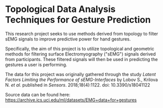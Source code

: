 # Topological Data Analysis Techniques for Gesture Prediction

This research project seeks to use methods derived from topology to filter sEMG signals to improve predictive power for hand gestures.

Specifically, the aim of this project is to utilize topological and geometric methods for filtering surface Electromyography ("sEMG") signals derived from participants. These filtered signals will then be used in predicting the gestures a user is performing.


The data for this project was originally gathered through the study *Latent Factors Limiting the Performance of sEMG-Interfaces* by Lobov S., Krilova N. *et al.* published in *Sensors*. 2018;18(4):1122. doi: 10.3390/s18041122




Source data can be found here: https://archive.ics.uci.edu/ml/datasets/EMG+data+for+gestures


